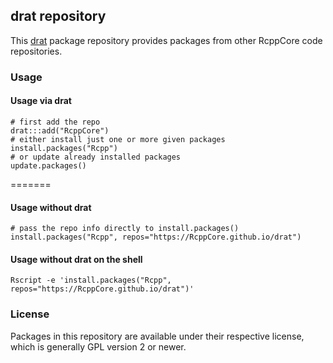 ## drat repository

This [drat](http://dirk.eddelbuettel.com/code/drat.html) package repository provides packages from other RcppCore code repositories.

### Usage

#### Usage via drat

```{.r}
# first add the repo
drat:::add("RcppCore")
# either install just one or more given packages
install.packages("Rcpp")     
# or update already installed packages
update.packages()
```

=======
#### Usage without drat

```{r}
# pass the repo info directly to install.packages()
install.packages("Rcpp", repos="https://RcppCore.github.io/drat")
```

#### Usage without drat on the shell

```{sh}
Rscript -e 'install.packages("Rcpp", repos="https://RcppCore.github.io/drat")'
```

### License

Packages in this repository are available under their respective license, which is generally GPL version 2 or newer.
